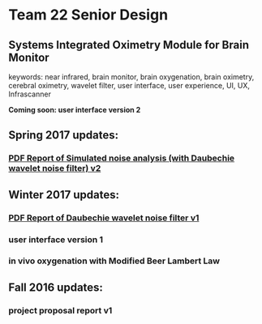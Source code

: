 # Team 22 Senior Design
## Systems Integrated Oximetry Module for Brain Monitor

keywords: near infrared, brain monitor, brain oxygenation, brain oximetry, cerebral oximetry, wavelet filter, user interface, user experience, UI, UX, Infrascanner

**Coming soon: user interface version 2**

## Spring 2017 updates:
### [PDF Report of Simulated noise analysis (with Daubechie wavelet noise filter) v2 ](https://github.com/ahl54/fnirUI/blob/master/simulated_noise_analysis.pdf)

## Winter 2017 updates:
### [PDF Report of Daubechie wavelet noise filter v1](https://github.com/ahl54/fnirUI/blob/master/discriminate_waveletSmooth_SNR.pdf)
### user interface version 1
### in vivo oxygenation with Modified Beer Lambert Law

## Fall 2016 updates:
### project proposal report v1
